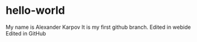 # hello-world

My name is Alexander Karpov
It is my first github branch.
Edited in webide
Edited in GitHub
